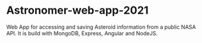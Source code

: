 # Astronomer-web-app-2021
Web App for accessing and saving Asteroid information from a public NASA API. It is build with MongoDB, Express, Angular and NodeJS.
